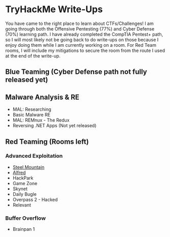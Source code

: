 # TryHackMe Write-Ups
You have came to the right place to learn about CTFs/Challenges! I am going through both the Offensive Pentesting (77%) and Cyber Defense (70%) learning path. I have already completed the CompTIA Pentest+ path, so I will most likely not be going back to do write-ups on those because I enjoy doing them while I am currently working on a room. For Red Team rooms, I will include my mitigations to secure the room from the route I used at the end of the write-up.

## Blue Teaming (Cyber Defense path not fully released yet)
## Malware Analysis & RE

* MAL: Researching
* Basic Malware RE
* MAL: REMnux - The Redux
* Reversing .NET Apps (Not yet released)

## Red Teaming (Rooms left)
### Advanced Exploitation

* [Steel Mountain](./write-ups/steelmountain.md)
* [Alfred](./write-ups/alfred.md)
* HackPark
* Game Zone
* Skynet
* Daily Bugle
* Overpass 2 - Hacked
* Relevant

### Buffer Overflow

* Brainpan 1
